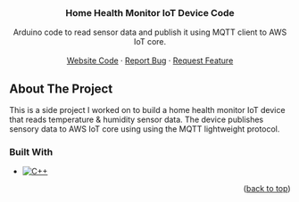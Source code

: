 <!-- PROJECT LOGO -->
<br />
<div align="center">

 <h3 align="center">Home Health Monitor IoT Device Code</h3>

  <p align="center">
    Arduino code to read sensor data and publish it using MQTT client to AWS IoT core.
    <br />
    <br />
    <a href="https://github.com/charafmrah/home-health-monitor">Website Code</a>
    ·
    <a href="https://github.com/charafmrah/home-health-monitor-device/issues">Report Bug</a>
    ·
    <a href="https://github.com/charafmrah/home-health-monitor-device/issues">Request Feature</a>
  </p>
</div>

<!-- ABOUT THE PROJECT -->

## About The Project


This is a side project I worked on to build a home health monitor IoT device that reads temperature & humidity sensor data. The device publishes sensory data to AWS IoT core using using the MQTT lightweight protocol.

### Built With

- [![C++][cpp]][cpp-url]

<p align="right">(<a href="#readme-top">back to top</a>)</p>


[license-shield]: https://img.shields.io/github/license/charafmrah/home-health-monitor.svg?style=for-the-badge
[license-url]: https://github.com/charafmrah/home-health-monitor/LICENSE.txt
[cpp]: https://img.shields.io/badge/c%2B%2B-044F88?style=for-the-badge&logo=c%2B%2B&logoColor=white
[cpp-url]: https://cplusplus.com/
